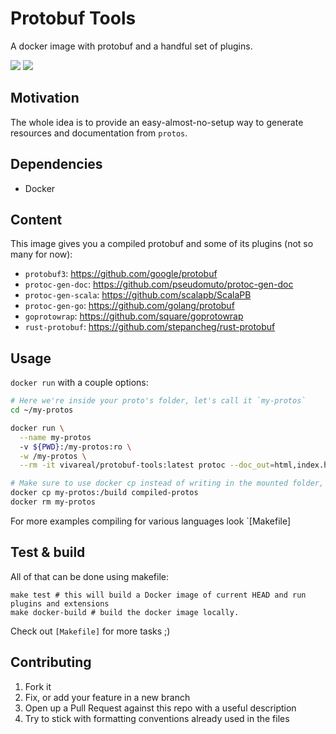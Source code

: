 # Protobuf Tools

A docker image with protobuf and a handful set of plugins.

[![](https://images.microbadger.com/badges/version/vivareal/protobuf-tools.svg)](https://microbadger.com/images/vivareal/protobuf-tools "Get your own version badge on microbadger.com")
[![](https://images.microbadger.com/badges/image/vivareal/protobuf-tools.svg)](https://microbadger.com/images/vivareal/protobuf-tools "Get your own image badge on microbadger.com")

## Motivation

The whole idea is to provide an easy-almost-no-setup way to generate resources and documentation
from `protos`.

## Dependencies

- Docker

## Content

This image gives you a compiled protobuf and some of its plugins (not so many for now):

- `protobuf3`: https://github.com/google/protobuf
- `protoc-gen-doc`: https://github.com/pseudomuto/protoc-gen-doc
- `protoc-gen-scala`: https://github.com/scalapb/ScalaPB
- `protoc-gen-go`: https://github.com/golang/protobuf
- `goprotowrap`: https://github.com/square/goprotowrap
- `rust-protobuf`: https://github.com/stepancheg/rust-protobuf

## Usage

`docker run` with a couple options:

```sh
# Here we're inside your proto's folder, let's call it `my-protos`
cd ~/my-protos

docker run \
  --name my-protos
  -v ${PWD}:/my-protos:ro \
  -w /my-protos \
  --rm -it vivareal/protobuf-tools:latest protoc --doc_out=html,index.html:/build *.proto

# Make sure to use docker cp instead of writing in the mounted folder, it avoids permissions issues and is much more flexible
docker cp my-protos:/build compiled-protos
docker rm my-protos
```

For more examples compiling for various languages look `[Makefile]

## Test & build

All of that can be done using makefile:

```
make test # this will build a Docker image of current HEAD and run plugins and extensions
make docker-build # build the docker image locally.
```

Check out `[Makefile]` for more tasks ;)

## Contributing

1. Fork it
2. Fix, or add your feature in a new branch
3. Open up a Pull Request against this repo with a useful description
4. Try to stick with formatting conventions already used in the files
